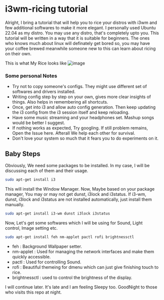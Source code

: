 # i3wm-ricing tutorial 
Alright, I bring a tutorial that will help you to rice your distros with i3wm and few additional softwares to make it more elegant. I personally used Ubuntu 22.04 as my distro. You may use any distro, that's completely upto  you. 
This tutorial will be written in a way that it is suitable for beginners. The ones who knows much about linux will definately get bored so, you may have your coffee brewed meanwhile someone new to this can learn about ricing on their own. 

This is what My Rice looks like ![image](https://user-images.githubusercontent.com/79367883/171294367-84c044fb-9a0e-405c-adf0-95e366eea3ee.png)


### Some personal Notes
- Try not to copy someone's configs. They might use different set of softwares and drivers installed. 
- Writing config step by step on your own, gives more clear insights of things. Also helps in remembering all shortcuts. 
- Once, get into i3 and allow auto config generation. Then keep updating the i3 config from the i3 session itself and keep reloading.
- Have some music streaming and your headphones set. Mashup songs would be better I suggest.
- If nothing works as expected, Try googling. If still problem remains, Open the Issue here. Afterall We help each other for survival.
- Don't love your system so much that it fears you to do experiments on it. 

##  Baby Steps

Obviously, We need some packages to be installed. In my case, I will be discussing each of them and their usage. 

```sh
sudo apt-get install i3
```
This will install the Window Manager. Now, Maybe based on your package manager, You may or may not get dunst, i3lock and i3status. If i3-wm, dunst, i3lock and i3status are not installed automatically, just install them manually.
```sh
sudo apt-get install i3-wm dunst i3lock i3status 
```
Now, Let's get some softwares which I will be using for Sound, Light control, Image setting etc. 
```sh
sudo apt-get install feh nm-applet pactl rofi brightnessctl
```
- feh : Background Wallpaper setter.
- nm-applet : Used for managing the network interfaces and make them quickly accessible.
- pactl : Used for controlling Sound.
- rofi : Beautiful themeing for dmenu which can just give finishing touch to rice.
- brightnessctl : used to control the brightness of the display. 

I will continue later. It's late and I am feeling Sleepy too. GoodNight to those who visits this repo at night. 
